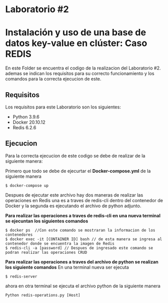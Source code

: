 # Laboratorio #2
#  Instalación y uso de una base de datos key-value en clúster: Caso REDIS

En este Folder se encuentra el codigo de la realizacion del Laboratorio #2. ademas se indican los requisitos para su correcto funcionamiento
y los comandos para la correcta ejecucion de este. 

## Requisitos

Los requisitos para este Laboratorio son los siguientes:

- Python 3.9.6
- Docker 20.10.12
- Redis 6.2.6

## Ejecucion

Para la correcta ejecucion de este codigo se debe de realizar de la siguiente manera: 

Primero que todo se debe de ejecurtar el **Docker-compose.yml** de la siguiente manera 
```
$ docker-compose up 
```
 
Despues de ejecutar este archivo hay dos maneras de realizar las operaciones en Redis una es a traves de redis-cli dentro del contenedor de Docker
y la segunda es ejecutando el archivo de python adjunto.

**Para realizar las operaciones a traves de redis-cli en una nueva terminal se ejecuntan los siguientes comandos**

```
$ docker ps  //Con este comando se mostraran la informacion de los contenedores
$ docker exec -it [CONTAINER ID] bash // de esta manera se ingresa al contenedor donde se encuentra la imagen de Redis
$ redis-cli -a [password] // Despues de ingresado este comando se podran realizar las operaciones CRUD
```

**Para realizar las operaciones a traves del archivo de python se realizan los siguiente comandos**
En una terminal nueva ser ejecuta 
```
$ redis-server
```
ahora en otra terminal se ejecuta el archivo python de la siguiente manera 

```
Python redis-operations.py [Host]
```

